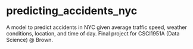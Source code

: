 # predicting_accidents_nyc
A model to predict accidents in NYC given average traffic speed, weather conditions, location, and time of day. 
Final project for CSCI1951A (Data Science) @ Brown.
